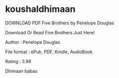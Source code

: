 # koushaldhimaan
DOWNLOAD PDF Five Brothers by Penelope Douglas

Download Or Read Five Brothers Just Here!

Author : Penelope Douglas

File format : ePub, PDF, Kindle, AudioBook

Rating : 3.98

Dhimaan babau 
